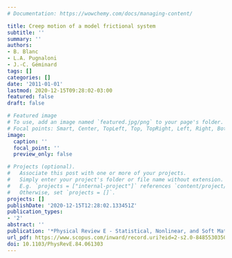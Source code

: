 ```yaml
---
# Documentation: https://wowchemy.com/docs/managing-content/

title: Creep motion of a model frictional system
subtitle: ''
summary: ''
authors:
- B. Blanc
- L.A. Pugnaloni
- J.-C. Géminard
tags: []
categories: []
date: '2011-01-01'
lastmod: 2020-12-15T09:28:02-03:00
featured: false
draft: false

# Featured image
# To use, add an image named `featured.jpg/png` to your page's folder.
# Focal points: Smart, Center, TopLeft, Top, TopRight, Left, Right, BottomLeft, Bottom, BottomRight.
image:
  caption: ''
  focal_point: ''
  preview_only: false

# Projects (optional).
#   Associate this post with one or more of your projects.
#   Simply enter your project's folder or file name without extension.
#   E.g. `projects = ["internal-project"]` references `content/project/deep-learning/index.md`.
#   Otherwise, set `projects = []`.
projects: []
publishDate: '2020-12-15T12:28:02.133451Z'
publication_types:
- '2'
abstract: ''
publication: '*Physical Review E - Statistical, Nonlinear, and Soft Matter Physics*'
url_pdf: https://www.scopus.com/inward/record.uri?eid=2-s2.0-84855303503&doi=10.1103%2fPhysRevE.84.061303&partnerID=40&md5=a74fdeb3caa587a1d775c6cc23a8b794
doi: 10.1103/PhysRevE.84.061303
---
```

